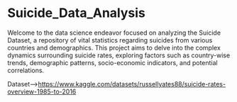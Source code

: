 # Suicide_Data_Analysis
Welcome to the data science endeavor focused on analyzing the Suicide Dataset, a repository of vital statistics regarding suicides from various countries and demographics. This project aims to delve into the complex dynamics surrounding suicide rates, exploring factors such as country-wise trends, demographic patterns, socio-economic indicators, and potential correlations.

Dataset-->https://www.kaggle.com/datasets/russellyates88/suicide-rates-overview-1985-to-2016
